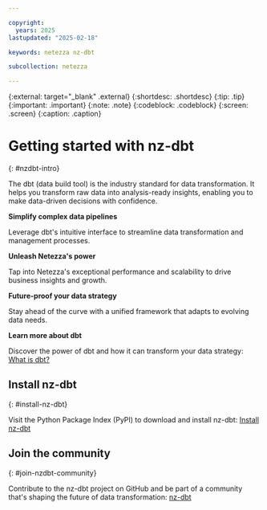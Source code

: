 ```yaml
---

copyright:
  years: 2025
lastupdated: "2025-02-18"

keywords: netezza nz-dbt

subcollection: netezza

---
```


{:external: target="_blank" .external}
{:shortdesc: .shortdesc}
{:tip: .tip}
{:important: .important}
{:note: .note}
{:codeblock: .codeblock}
{:screen: .screen}
{:caption: .caption}

# Getting started with nz-dbt
{: #nzdbt-intro}

The dbt (data build tool) is the industry standard for data transformation. It helps you transform raw data into analysis-ready insights, enabling you to make data-driven decisions with confidence.

**Simplify complex data pipelines**

Leverage dbt's intuitive interface to streamline data transformation and management processes.

**Unleash Netezza's power**

Tap into Netezza's exceptional performance and scalability to drive business insights and growth.

**Future-proof your data strategy**

Stay ahead of the curve with a unified framework that adapts to evolving data needs.

**Learn more about dbt**

Discover the power of dbt and how it can transform your data strategy: [What is dbt?](https://www.getdbt.com/product/what-is-dbt)

## Install nz-dbt
{: #install-nz-dbt}

Visit the Python Package Index (PyPI) to download and install nz-dbt: [Install nz-dbt](https://pypi.org/project/nz-dbt)

## Join the community
{: #join-nzdbt-community}

Contribute to the nz-dbt project on GitHub and be part of a community that's shaping the future of data transformation: [nz-dbt](https://github.com/IBM/nz-dbt)

